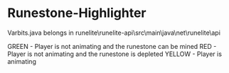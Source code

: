 # Runestone-Highlighter

Varbits.java belongs in runelite\runelite-api\src\main\java\net\runelite\api

GREEN - Player is not animating and the runestone can be mined
RED - Player is not animating and the runestone is depleted
YELLOW - Player is animating

